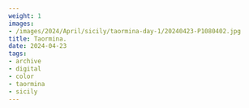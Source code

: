 ```yaml
---
weight: 1
images:
- /images/2024/April/sicily/taormina-day-1/20240423-P1080402.jpg
title: Taormina.
date: 2024-04-23
tags:
- archive
- digital
- color
- taormina
- sicily
---
```


